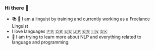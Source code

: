 ### Hi there 👋


-  :books: :speech_balloon: I am a linguist by training and currently working as a Freelance Linguist
-  I love languages :fr: :de: :us: :jp: :kr: 🇮🇳 🇩🇰
- 🔭 I am trying to learn more about NLP and everything related to language and programming 


<!--
**clairefiltz/clairefiltz** is a ✨ _special_ ✨ repository because its `README.md` (this file) appears on your GitHub profile.

Here are some ideas to get you started:

- 🔭 I’m currently working on ...
- 🌱 I’m currently learning ...
- 👯 I’m looking to collaborate on ...
- 🤔 I’m looking for help with ...
- 💬 Ask me about ...
- 📫 How to reach me: ...
- 😄 Pronouns: ...
- ⚡ Fun fact: ...
-->

